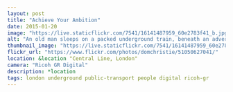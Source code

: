 ```yaml
---
layout: post
title: "Achieve Your Ambition"
date: 2015-01-20
image: "https://live.staticflickr.com/7541/16141487959_60e2783f41_b.jpg"
alt: "An old man sleeps on a packed underground train, beneath an advert headlined, 'ACHIEVE YOUR AMBITION'"
thumbnail_image: "https://live.staticflickr.com/7541/16141487959_60e2783f41_q.jpg"
flickr_url: "https://www.flickr.com/photos/domchristie/51050627041/"
location: &location "Central Line, London"
camera: "Ricoh GR Digital"
description: *location
tags: london underground public-transport people digital ricoh-gr
---
```

